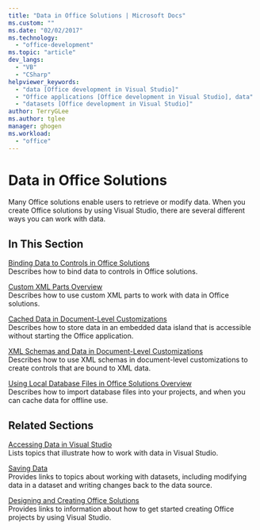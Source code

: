 ```yaml
---
title: "Data in Office Solutions | Microsoft Docs"
ms.custom: ""
ms.date: "02/02/2017"
ms.technology: 
  - "office-development"
ms.topic: "article"
dev_langs: 
  - "VB"
  - "CSharp"
helpviewer_keywords: 
  - "data [Office development in Visual Studio]"
  - "Office applications [Office development in Visual Studio], data"
  - "datasets [Office development in Visual Studio]"
author: TerryGLee
ms.author: tglee
manager: ghogen
ms.workload: 
  - "office"
---
```

# Data in Office Solutions
  Many Office solutions enable users to retrieve or modify data. When you create Office solutions by using Visual Studio, there are several different ways you can work with data.  
  
## In This Section  
 [Binding Data to Controls in Office Solutions](../vsto/binding-data-to-controls-in-office-solutions.md)  
 Describes how to bind data to controls in Office solutions.  
  
 [Custom XML Parts Overview](../vsto/custom-xml-parts-overview.md)  
 Describes how to use custom XML parts to work with data in Office solutions.  
  
 [Cached Data in Document-Level Customizations](../vsto/cached-data-in-document-level-customizations.md)  
 Describes how to store data in an embedded data island that is accessible without starting the Office application.  
  
 [XML Schemas and Data in Document-Level Customizations](../vsto/xml-schemas-and-data-in-document-level-customizations.md)  
 Describes how to use XML schemas in document-level customizations to create controls that are bound to XML data.  
  
 [Using Local Database Files in Office Solutions Overview](../vsto/using-local-database-files-in-office-solutions-overview.md)  
 Describes how to import database files into your projects, and when you can cache data for offline use.  
  
## Related Sections  
 [Accessing Data in Visual Studio](/visualstudio/data-tools/accessing-data-in-visual-studio)  
 Lists topics that illustrate how to work with data in Visual Studio.  
  
 [Saving Data](/visualstudio/data-tools/saving-data)  
 Provides links to topics about working with datasets, including modifying data in a dataset and writing changes back to the data source.  
  
 [Designing and Creating Office Solutions](../vsto/designing-and-creating-office-solutions.md)  
 Provides links to information about how to get started creating Office projects by using Visual Studio.  
  
  